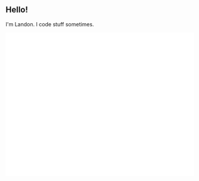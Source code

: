 ## Hello!

I'm Landon. I code stuff sometimes.

<table>
  <tr>
    <img src="/github-metrics.svg" alt="Metrics">
  </tr>
</table>
